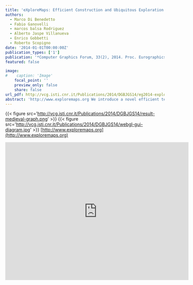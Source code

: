 ```yaml
---
title: 'eXploreMaps: Efficient Construction and Ubiquitous Exploration of Panoramic View Graphcs of Complex 3D Environments'
authors:
  - Marco Di Benedetto
  - Fabio Ganovelli
  - marcos balsa Rodriguez
  - Alberto Jaspe Villanueva
  - Enrico Gobbetti
  - Roberto Scopigno
date: '2014-01-01T00:00:00Z'
publication_types: ['1']
publication: '*Computer Graphics Forum, 33(2), 2014. Proc. Eurographics 2014, To appear*'
featured: false

image:
#    caption: 'Image'
    focal_point: ''
    preview_only: false
    share: false
url_pdf: http://vcg.isti.cnr.it/Publications/2014/DGBJGS14/eg2014-exploremaps.pdf
abstract: 'http://www.exploremaps.org We introduce a novel efficient technique for automatically transforming a generic renderable 3D scene into a simple graph representation named ExploreMaps, where nodes are nicely placed point of views, called probes, and arcs are smooth paths between neighboring probes. Each probe is associated with a panoramic image enriched with preferred viewing orientations, and each path with a panoramic video. Our GPU-accelerated unattended construction pipeline distributes probes so as to guarantee coverage of the scene while accounting for perceptual criteria before finding smooth, good looking paths between neighboring probes. Images and videos are precomputed at construction time with off-line photorealistic rendering engines, providing a convincing 3D visualization beyond the limits of current real-time graphics techniques. At run-time, the graph is exploited both for creating automatic scene indexes and movie previews of complex scenes and for supporting interactive exploration through a low-DOF assisted navigation interface and the visual indexing of the scene provided by the selected viewpoints. Due to negligible CPU overhead and very limited use of GPU functionality, real-time performance is achieved on emerging web-based environments based on WebGL even on low-powered mobile devices.'
---
```

{{< figure src='http://vcg.isti.cnr.it/Publications/2014/DGBJGS14/result-medieval-graph.png' >}}
{{< figure src='http://vcg.isti.cnr.it/Publications/2014/DGBJGS14/webgl-gui-diagram.jpg' >}}
[http://www.exploremaps.org](http://www.exploremaps.org)

<iframe width="580" height="435" src="http://www.youtube.com/embed/yW3uVEzd-Pg" frameborder="0" frameborder="0" allowfullscreen>

